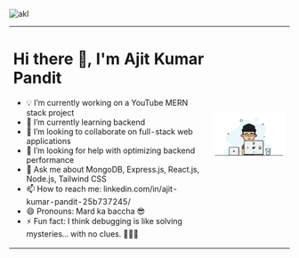 ![akl](https://github.com/user-attachments/assets/1f7fb17a-8b46-4296-b5a4-bc33159c635c)


<table>
  <tr>
    <td>
      <h1>Hi there 👋, I'm Ajit Kumar Pandit</h1>
      <ul>
        <li>💡 I’m currently working on a YouTube MERN stack project</li>
        <li>🌱 I’m currently learning backend</li>
        <li>🤝 I’m looking to collaborate on full-stack web applications</li>
        <li>🤔 I’m looking for help with optimizing backend performance</li>
        <li>💬 Ask me about MongoDB, Express.js, React.js, Node.js, Tailwind CSS</li>
        <li>📫 How to reach me: linkedin.com/in/ajit-kumar-pandit-25b737245/</li>
        <li>😄 Pronouns: Mard ka baccha 😎</li>
        <li>⚡ Fun fact: I think debugging is like solving mysteries... with no clues. 🕵️‍♂️😂</li>
      </ul>
    </td style="border: none;">
    <td style="border: none;">
      <img src="giphy.gif" alt="Coding GIF" width="250">
    </td>
  </tr>
</table>


